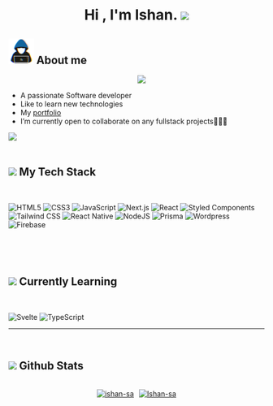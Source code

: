 <h1 align="center"><b>Hi , I'm Ishan. </b><img src="https://media.giphy.com/media/hvRJCLFzcasrR4ia7z/giphy.gif" width="35"></h1>

	
## <picture><img src = "https://github.com/0xAbdulKhalid/0xAbdulKhalid/raw/main/assets/mdImages/about_me.gif" width = 50px></picture> **About me**

<picture> <img align="right" src="https://media0.giphy.com/media/ule4vhcY1xEKQ/giphy.gif?cid=ecf05e4778ej0kq3gienvkwuk61ne0hk0wzupukkllw2g8x1&ep=v1_gifs_search&rid=giphy.gif&ct=g" width = 250px></picture>

<br>

- A passionate Software developer
- Like to learn new technologies
- My [portfolio](https://ishansa.dev)
- I’m currently open to collaborate on any fullstack projects👨🏻‍💻


<img src="https://user-images.githubusercontent.com/73097560/115834477-dbab4500-a447-11eb-908a-139a6edaec5c.gif"><br><br>

## <img src="https://media2.giphy.com/media/QssGEmpkyEOhBCb7e1/giphy.gif?cid=ecf05e47a0n3gi1bfqntqmob8g9aid1oyj2wr3ds3mg700bl&rid=giphy.gif" width ="25"><b> My Tech Stack</b>
<br>

<p align="center">
    
 ![HTML5](https://img.shields.io/badge/html5-%23E34F26.svg?style=for-the-badge&logo=html5&logoColor=white) 
![CSS3](https://img.shields.io/badge/css3-%231572B6.svg?style=for-the-badge&logo=css3&logoColor=white) 
![JavaScript](https://img.shields.io/badge/javascript-%23323330.svg?style=for-the-badge&logo=javascript&logoColor=%23F7DF1E) 
![Next.js](https://img.shields.io/badge/Next.js-black?style=for-the-badge&logo=next.js&logoColor=white) 
![React](https://img.shields.io/badge/react-%2320232a.svg?style=for-the-badge&logo=react&logoColor=%2361DAFB) ![Styled Components](https://img.shields.io/badge/styled--components-DB7093?style=for-the-badge&logo=styled-components&logoColor=white) 
![Tailwind CSS](https://img.shields.io/badge/tailwindcss-%2338B2AC.svg?style=for-the-badge&logo=tailwind-css&logoColor=white) 
![React Native](https://img.shields.io/badge/react_native-%2320232a.svg?style=for-the-badge&logo=react&logoColor=%2361DAFB) 
![NodeJS](https://img.shields.io/badge/node.js-6DA55F?style=for-the-badge&logo=node.js&logoColor=white) 
![Prisma](https://img.shields.io/badge/prisma-EDF0F9?style=for-the-badge&logo=prisma&logoColor=black) 
![Wordpress](https://img.shields.io/badge/wordpress-1F6F93?style=for-the-badge&logo=wordpress&logoColor=white) 
![Firebase](https://img.shields.io/badge/firebase-1A73E8?style=for-the-badge&logo=firebase&logoColor=%F4C43D) 

    

<br>

</p>

<br>

## <img src="https://media2.giphy.com/media/Q2T7BXRiDFPJcPoA7Z/giphy.gif?cid=ecf05e47a0n3gi1bfqntqmob8g9aid1oyj2wr3ds3mg700bl&rid=giphy.gif" width ="40"><b> Currently Learning</b>


<br>

 ![Svelte](https://img.shields.io/badge/Svelte-F73C00.svg?style=for-the-badge&logo=svelte&logoColor=white)
 ![TypeScript](https://img.shields.io/badge/TypeScript-3178C6.svg?style=for-the-badge&logo=TypeScript&logoColor=white) 

-----

<br>


## <img src="https://media.giphy.com/media/iY8CRBdQXODJSCERIr/giphy.gif" width="35"><b> Github Stats </b>
<br>

<div style="display: flex; justify-content: center; gap: 10px">
  <a href="https://github.com/Ishan-sa/">
    <img src="https://github-readme-stats.vercel.app/api?username=Ishan-sa&show_icons=true&locale=en" alt="ishan-sa" />
  </a>
  <a href="https://github.com/Ishan-sa/">
    <img src="https://github-readme-stats.vercel.app/api/top-langs?username=Ishan-sa&show_icons=true&locale=en&layout=compact&line_height=20&title_color=2F80ED&icon_color=272727&text_color=#434D58&bg_color=0,000000,130F40" width="350" alt="Ishan-sa"/>
  </a>
</div>




